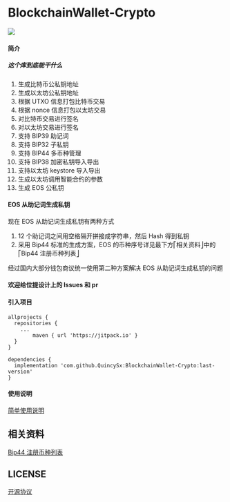 # BlockchainWallet-Crypto
[![](https://jitpack.io/v/QuincySx/BlockchainWallet-Crypto.svg)](https://jitpack.io/#QuincySx/BlockchainWallet-Crypto)

#### 简介
##### 这个库到底能干什么
1. 生成比特币公私钥地址
2. 生成以太坊公私钥地址
3. 根据 UTXO 信息打包比特币交易
4. 根据 nonce 信息打包以太坊交易
5. 对比特币交易进行签名
6. 对以太坊交易进行签名
7. 支持 BIP39 助记词
8. 支持 BIP32 子私钥
9. 支持 BIP44 多币种管理
10. 支持 BIP38 加密私钥导入导出
11. 支持以太坊 keystore 导入导出
12. 生成以太坊调用智能合约的参数
13. 生成 EOS 公私钥

#### EOS 从助记词生成私钥
现在 EOS 从助记词生成私钥有两种方式
1. 12 个助记词之间用空格隔开拼接成字符串，然后 Hash 得到私钥
2. 采用 Bip44 标准的生成方案，EOS 的币种序号详见最下方⎡相关资料⎦中的⎡Bip44 注册币种列表⎦

经过国内大部分钱包商议统一使用第二种方案解决 EOS 从助记词生成私钥的问题

#### 欢迎给位提设计上的 lssues 和 pr

#### 引入项目

```
allprojects {
  repositories {
    ...
		maven { url 'https://jitpack.io' }
  }
}
  
dependencies {
  implementation 'com.github.QuincySx:BlockchainWallet-Crypto:last-version'
}
```

#### 使用说明
[简单使用说明](https://github.com/QuincySx/BlockchainWallet-Crypto/wiki)

## 相关资料
[Bip44 注册币种列表](https://github.com/satoshilabs/slips/blob/master/slip-0044.md)

## LICENSE
[开源协议](LICENSE)
